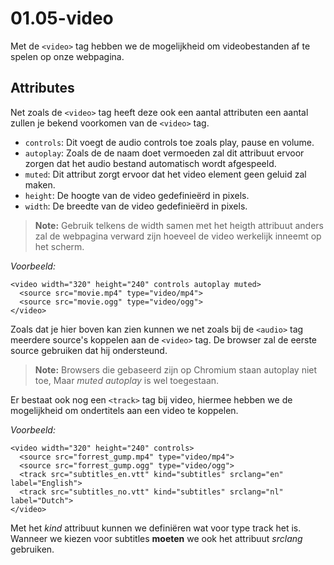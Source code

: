 <link rel="stylesheet" href="../../templates/main.css"></link>

# 01.05-video

Met de ```<video>``` tag hebben we de mogelijkheid om videobestanden af te spelen op onze webpagina.

## Attributes
Net zoals de ```<video>``` tag heeft deze ook een aantal attributen een aantal zullen je bekend voorkomen van de ```<video>``` tag.

- ```controls```: Dit voegt de audio controls toe zoals play, pause en volume.
- ```autoplay```: Zoals de de naam doet vermoeden zal dit attribuut ervoor zorgen dat het audio bestand automatisch wordt afgespeeld.
- ```muted```: Dit attribut zorgt ervoor dat het video element geen geluid zal maken.
- ```height```: De hoogte van de video gedefinieërd in pixels. 
- ```width```: De breedte van de video gedefinieërd in pixels.

> **Note:** Gebruik telkens de width samen met het heigth attribuut anders zal de webpagina verward zijn hoeveel de video werkelijk inneemt op het scherm.

*Voorbeeld:*
```
<video width="320" height="240" controls autoplay muted>
  <source src="movie.mp4" type="video/mp4">
  <source src="movie.ogg" type="video/ogg">
</video>
```

Zoals dat je hier boven kan zien kunnen we net zoals bij de ```<audio>``` tag meerdere source's koppelen aan de ```<video>``` tag. De browser zal de eerste source gebruiken dat hij ondersteund.

> **Note:** Browsers die gebaseerd zijn op Chromium staan autoplay niet toe, Maar *muted autoplay* is wel toegestaan.

<div class="page-break"></div>

Er bestaat ook nog een ```<track>``` tag bij video, hiermee hebben we de mogelijkheid om ondertitels aan een video te koppelen.

*Voorbeeld:*
```
<video width="320" height="240" controls>
  <source src="forrest_gump.mp4" type="video/mp4">
  <source src="forrest_gump.ogg" type="video/ogg">
  <track src="subtitles_en.vtt" kind="subtitles" srclang="en" label="English">
  <track src="subtitles_no.vtt" kind="subtitles" srclang="nl" label="Dutch">
</video>
```

Met het *kind* attribuut kunnen we definiëren wat voor type track het is. Wanneer we kiezen voor subtitles **moeten** we ook het attribuut *srclang* gebruiken.